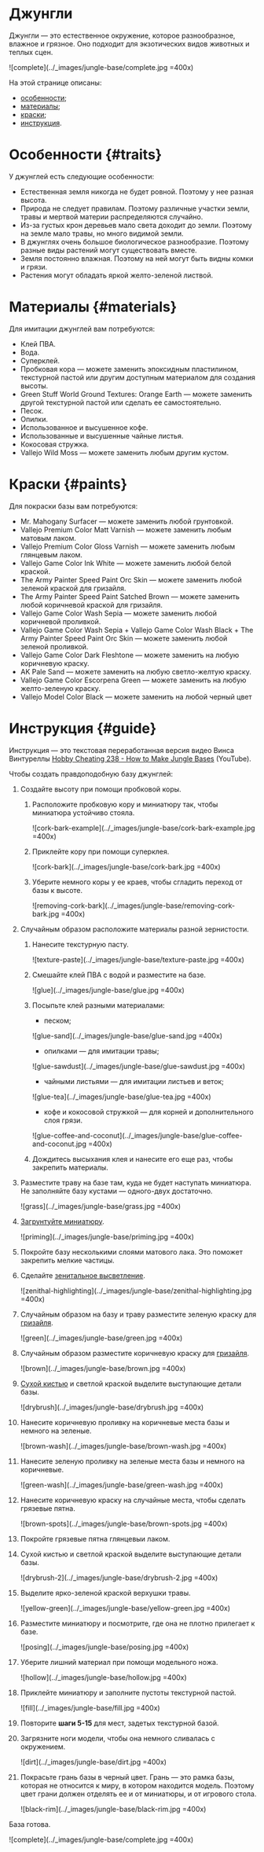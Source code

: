 # Джунгли

Джунгли — это естественное окружение, которое разнообразное, влажное и грязное. Оно подходит для экзотических видов животных и теплых сцен.

![complete](../_images/jungle-base/complete.jpg =400x)

На этой странице описаны:
* [особенности](#traits);
* [материалы](#materials);
* [краски](#paints);
* [инструкция](#guide).

# Особенности {#traits}

У джунглей есть следующие особенности:

* Естественная земля никогда не будет ровной. Поэтому у нее разная высота.
* Природа не следует правилам. Поэтому различные участки земли, травы и мертвой материи распределяются случайно.
* Из-за густых крон деревьев мало света доходит до земли. Поэтому на земле мало травы, но много видимой земли.
* В джунглях очень большое биологическое разнообразие. Поэтому разные виды растений могут существовать вместе.
* Земля постоянно влажная. Поэтому на ней могут быть видны комки и грязи.
* Растения могут обладать яркой желто-зеленой листвой.

# Материалы {#materials}

Для имитации джунглей вам потребуются:

* Клей ПВА.
* Вода.
* Суперклей.
* Пробковая кора — можете заменить  эпоксидным пластилином, текстурной пастой или другим доступным материалом для создания высоты. 
* Green Stuff World Ground Textures: Orange Earth — можете заменить другой текстурной пастой или сделать ее самостоятельно.
* Песок.
* Опилки.
* Использованное и высушенное кофе.
* Использованные и высушенные чайные листья.
* Кокосовая стружка.
* Vallejo Wild Moss — можете заменить любым другим кустом.

# Краски {#paints}

Для покраски базы вам потребуются:

* Mr. Mahogany Surfacer — можете заменить любой грунтовкой.
* Vallejo Premium Color Matt Varnish — можете заменить любым матовым лаком.
* Vallejo Premium Color Gloss Varnish — можете заменить любым глянцевым лаком.
* Vallejo Game Color Ink White — можете заменить любой белой краской.
* The Army Painter Speed Paint Orc Skin — можете заменить любой зеленой краской для гризайля.
* The Army Painter Speed Paint Satched Brown — можете заменить любой коричневой краской для гризайля.
* Vallejo Game Color Wash Sepia — можете заменить любой коричневой проливкой.
* Vallejo Game Color Wash Sepia + Vallejo Game Color Wash Black + The Army Painter Speed Paint Orc Skin — можете заменить любой зеленой проливкой.
* Vallejo Game Color Dark Fleshtone — можете заменить на любую коричневую краску.
* AK Pale Sand — можете заменить на любую светло-желтую краску.
* Vallejo Game Color Escorpena Green — можете заменить на любую желто-зеленую краску.
* Vallejo Model Color Black — можете заменить на любой черный цвет

# Инструкция {#guide}

Инструкция — это текстовая переработанная версия видео Винса Винтуреллы [Hobby Cheating 238 - How to Make Jungle Bases](https://youtu.be/0OgotJrDbTw?si=tmn0ZDL4Mwp2QH5J) (YouTube).

Чтобы создать правдоподобную базу джунглей:

1. Создайте высоту при помощи пробковой коры. 

   1. Расположите пробковую кору и миниатюру так, чтобы миниатюра устойчиво стояла.

      ![cork-bark-example](../_images/jungle-base/cork-bark-example.jpg =400x)

   2. Приклейте кору при помощи суперклея.

      ![cork-bark](../_images/jungle-base/cork-bark.jpg =400x)


   3. Уберите немного коры у ее краев, чтобы сгладить переход от базы к высоте.

      ![removing-cork-bark](../_images/jungle-base/removing-cork-bark.jpg =400x)

2. Случайным образом расположите материалы разной зернистости.

   1. Нанесите текстурную пасту.
      
      ![texture-paste](../_images/jungle-base/texture-paste.jpg =400x)
   
   2. Смешайте клей ПВА с водой и разместите на базе.

      ![glue](../_images/jungle-base/glue.jpg =400x)

   3. Посыпьте клей разными материалами:
       
       * песком;

        ![glue-sand](../_images/jungle-base/glue-sand.jpg =400x)

       * опилками — для имитации травы;

        ![glue-sawdust](../_images/jungle-base/glue-sawdust.jpg =400x)

       * чайными листьями — для имитации листьев и веток;

        ![glue-tea](../_images/jungle-base/glue-tea.jpg =400x)
       * кофе и кокосовой стружкой — для корней и дополнительного слоя грязи. 

        ![glue-coffee-and-coconut](../_images/jungle-base/glue-coffee-and-coconut.jpg =400x)
  
    4. Дождитесь высыхания клея и нанесите его еще раз, чтобы закрепить материалы.
   
3. Разместите траву на базе там, куда не будет наступать миниатюра. Не заполняйте базу кустами — одного-двух достаточно.
   
   ![grass](../_images/jungle-base/grass.jpg =400x)

4. [Загрунтуйте миниатюру](../preparation/priming.md).
   
    ![priming](../_images/jungle-base/priming.jpg =400x)

5. Покройте базу несколькими слоями матового лака. Это поможет закрепить мелкие частицы.
6. Сделайте [зенитальное высветление](../methods/zenithal-highlighting.md).
   
   ![zenithal-highlighting](../_images/jungle-base/zenithal-highlighting.jpg =400x)

7. Случайным образом на базу и траву разместите зеленую краску для [гризайля](../methods/contrast.md).
   
   ![green](../_images/jungle-base/green.jpg =400x)

8. Случайным образом разместите коричневую краску для [гризайля](../methods/contrast.md).
   
   ![brown](../_images/jungle-base/brown.jpg =400x)

9. [Сухой кистью](../methods/drybrush.md) и светлой краской выделите выступающие детали базы.
   
   ![drybrush](../_images/jungle-base/drybrush.jpg =400x)

10. Нанесите коричневую проливку на коричневые места базы и немного на зеленые.
   
    ![brown-wash](../_images/jungle-base/brown-wash.jpg =400x)

11. Нанесите зеленую проливку на зеленые места базы и немного на коричневые.

    ![green-wash](../_images/jungle-base/green-wash.jpg =400x)

12. Нанесите коричневую краску на случайные места, чтобы сделать грязевые пятна.

    ![brown-spots](../_images/jungle-base/brown-spots.jpg =400x)

13. Покройте грязевые пятна глянцевыи лаком.
    
14. Сухой кистью и светлой краской выделите выступающие детали базы.

    ![drybrush-2](../_images/jungle-base/drybrush-2.jpg =400x)

15. Выделите ярко-зеленой краской верхушки травы.

    ![yellow-green](../_images/jungle-base/yellow-green.jpg =400x)

16. Разместите миниатюру и посмотрите, где она не плотно прилегает к базе.

    ![posing](../_images/jungle-base/posing.jpg =400x)

17. Уберите лишний материал при помощи модельного ножа.

    ![hollow](../_images/jungle-base/hollow.jpg =400x)

18. Приклейте миниатюру и заполните пустоты текстурной пастой.

    ![fill](../_images/jungle-base/fill.jpg =400x)

19. Повторите **шаги 5-15** для мест, задетых текстурной базой.
20. Загрязните ноги модели, чтобы она немного сливалась с окружением.

    ![dirt](../_images/jungle-base/dirt.jpg =400x)   

21.  Покрасьте грань базы в черный цвет. Грань — это рамка базы, которая не относится к миру, в котором находится модель. Поэтому цвет грани должен отделять ее и от миниатюры, и от игрового стола.
    
     ![black-rim](../_images/jungle-base/black-rim.jpg =400x)


База готова.

![complete](../_images/jungle-base/complete.jpg =400x)
